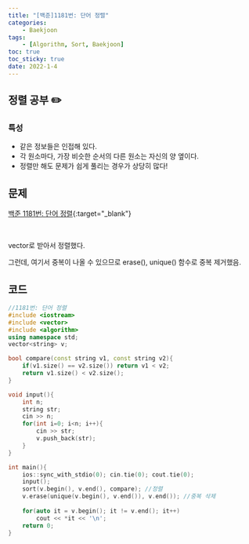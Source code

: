 ```yaml
---
title: "[백준]1181번: 단어 정렬"
categories:
    - Baekjoon
tags:
    - [Algorithm, Sort, Baekjoon]
toc: true
toc_sticky: true
date: 2022-1-4
---
```



## 정렬 공부 ✏️

### 특성
- 같은 정보들은 인접해 있다.
- 각 원소마다, 가장 비슷한 순서의 다른 원소는 자신의 양 옆이다.
- 정렬만 해도 문제가 쉽게 풀리는 경우가 상당히 많다!


## 문제

[백준 1181번: 단어 정렬](https://www.acmicpc.net/problem/1181){:target="_blank"}


<br>

vector로 받아서 정렬했다.

그런데, 여기서 중복이 나올 수 있으므로 erase(), unique() 함수로 중복 제거했음.


## 코드

```cpp
//1181번: 단어 정렬
#include <iostream>
#include <vector>
#include <algorithm>
using namespace std;
vector<string> v;

bool compare(const string v1, const string v2){
    if(v1.size() == v2.size()) return v1 < v2;
    return v1.size() < v2.size();
}

void input(){
    int n;
    string str;
    cin >> n;
    for(int i=0; i<n; i++){
        cin >> str;
        v.push_back(str);
    }
}

int main(){
    ios::sync_with_stdio(0); cin.tie(0); cout.tie(0);
    input();
    sort(v.begin(), v.end(), compare); //정렬
    v.erase(unique(v.begin(), v.end()), v.end()); //중복 삭제
    
    for(auto it = v.begin(); it != v.end(); it++)
        cout << *it << '\n';
    return 0;
}
``` 